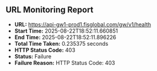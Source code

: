 ## URL Monitoring Report

- **URL:** https://api-gw1-prod1.fisglobal.com/gw/v1/health
- **Start Time:** 2025-08-22T18:52:11.660851
- **End Time:** 2025-08-22T18:52:11.896226
- **Total Time Taken:** 0.235375 seconds
- **HTTP Status Code:** 403
- **Status:** Failure
- **Failure Reason:** HTTP Status Code: 403
